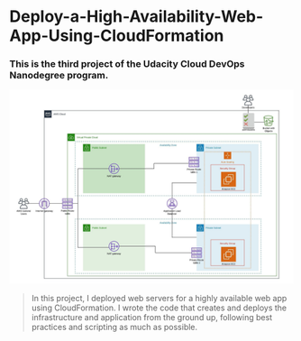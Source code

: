 # Deploy-a-High-Availability-Web-App-Using-CloudFormation

### This is the third project of the Udacity Cloud DevOps Nanodegree program.

![img-1](diagram.jpeg)

> In this project, I deployed web servers for a highly available web app using CloudFormation. 
I wrote the code that creates and deploys the infrastructure and application from the ground up,
following best practices and scripting as much as possible.
